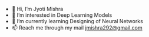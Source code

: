 - 👋 Hi, I’m Jyoti Mishra
- 👀 I’m interested in Deep Learning Models
- 🌱 I’m currently learning Designing of Neural Networks
- 📫 Reach me through my mail jmishra292@gmail.com

<!---
Mjyoti292/Mjyoti292 is a ✨ special ✨ repository because its `README.md` (this file) appears on your GitHub profile.
You can click the Preview link to take a look at your changes.
--->
